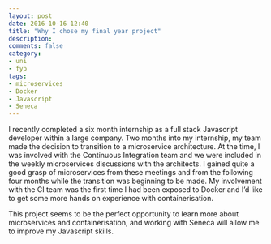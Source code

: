 ```yaml
---
layout: post
date: 2016-10-16 12:40
title: "Why I chose my final year project"
description:
comments: false
category:
- uni
- fyp
tags:
- microservices
- Docker
- Javascript
- Seneca
---
```


I recently completed a six month internship as a full stack Javascript developer
within a large company. Two months into my internship, my team made the decision
to transition to a microservice architecture. At the time, I was involved with
the Continuous Integration team and we were included in the weekly microservices
discussions with the architects. I gained quite a good grasp of microservices
from these meetings and from the following four months while the transition was
beginning to be made. My involvement with the CI team was the first time I had
been exposed to Docker and I’d like to get some more hands on experience with
containerisation.

This project seems to be the perfect opportunity to learn more about
microservices and containerisation, and working with Seneca will allow me to
improve my Javascript skills.
